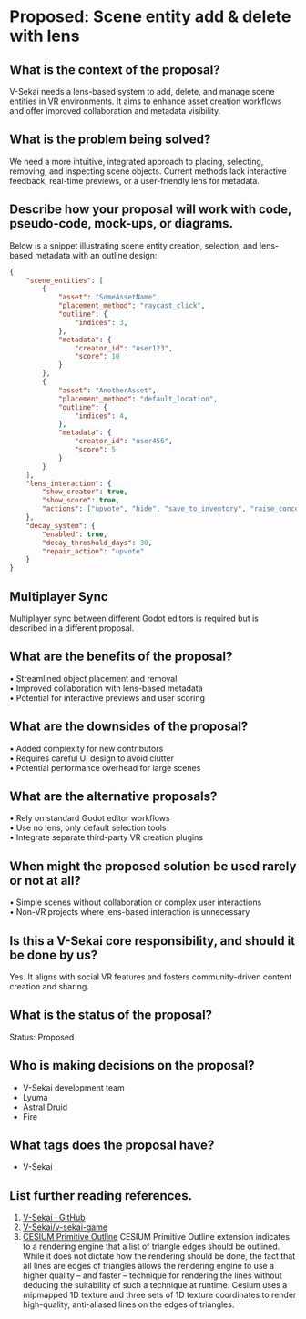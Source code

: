 # Proposed: Scene entity add & delete with lens

## What is the context of the proposal?

V-Sekai needs a lens-based system to add, delete, and manage scene entities in VR environments. It aims to enhance asset creation workflows and offer improved collaboration and metadata visibility.

## What is the problem being solved?

We need a more intuitive, integrated approach to placing, selecting, removing, and inspecting scene objects. Current methods lack interactive feedback, real-time previews, or a user-friendly lens for metadata.

## Describe how your proposal will work with code, pseudo-code, mock-ups, or diagrams.

Below is a snippet illustrating scene entity creation, selection, and lens-based metadata with an outline design:

```json
{
    "scene_entities": [
        {
            "asset": "SomeAssetName",
            "placement_method": "raycast_click",
            "outline": {
                "indices": 3,
            },
            "metadata": {
                "creator_id": "user123",
                "score": 10
            }
        },
        {
            "asset": "AnotherAsset",
            "placement_method": "default_location",
            "outline": {
                "indices": 4,
            },
            "metadata": {
                "creator_id": "user456",
                "score": 5
            }
        }
    ],
    "lens_interaction": {
        "show_creator": true,
        "show_score": true,
        "actions": ["upvote", "hide", "save_to_inventory", "raise_concern"]
    },
    "decay_system": {
        "enabled": true,
        "decay_threshold_days": 30,
        "repair_action": "upvote"
    }
}
```

## Multiplayer Sync

Multiplayer sync between different Godot editors is required but is described in a different proposal.

## What are the benefits of the proposal?

• Streamlined object placement and removal  
• Improved collaboration with lens-based metadata  
• Potential for interactive previews and user scoring

## What are the downsides of the proposal?

• Added complexity for new contributors  
• Requires careful UI design to avoid clutter  
• Potential performance overhead for large scenes

## What are the alternative proposals?

• Rely on standard Godot editor workflows  
• Use no lens, only default selection tools  
• Integrate separate third-party VR creation plugins

## When might the proposed solution be used rarely or not at all?

• Simple scenes without collaboration or complex user interactions  
• Non-VR projects where lens-based interaction is unnecessary

## Is this a V-Sekai core responsibility, and should it be done by us?

Yes. It aligns with social VR features and fosters community-driven content creation and sharing.

## What is the status of the proposal?

Status: Proposed

## Who is making decisions on the proposal?

- V-Sekai development team
- Lyuma
- Astral Druid
- Fire

## What tags does the proposal have?

- V-Sekai

## List further reading references.

1. [V-Sekai · GitHub](https://github.com/v-sekai)
2. [V-Sekai/v-sekai-game](https://github.com/v-sekai/v-sekai-game)
3. [CESIUM Primitive Outline](https://github.com/KhronosGroup/glTF/blob/main/extensions/2.0/Vendor/CESIUM_primitive_outline/README.md) CESIUM Primitive Outline extension indicates to a rendering engine that a list of triangle edges should be outlined. While it does not dictate how the rendering should be done, the fact that all lines are edges of triangles allows the rendering engine to use a higher quality – and faster – technique for rendering the lines without deducing the suitability of such a technique at runtime. Cesium uses a mipmapped 1D texture and three sets of 1D texture coordinates to render high-quality, anti-aliased lines on the edges of triangles.
